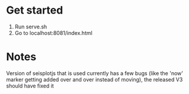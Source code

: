 # Get started
1. Run serve.sh
2. Go to localhost:8081/index.html

# Notes
Version of seisplotjs that is used currently has a few bugs (like the 'now' marker getting added over and over instead of moving), the released V3 should have fixed it
